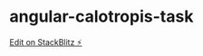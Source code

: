 # angular-calotropis-task

[Edit on StackBlitz ⚡️](https://stackblitz.com/edit/angular-calotropis-task)